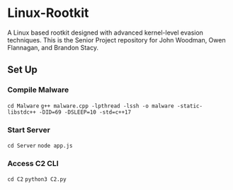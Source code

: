 # Linux-Rootkit
A Linux based rootkit designed with advanced kernel-level evasion techniques. This is the Senior Project repository for John Woodman, Owen Flannagan, and Brandon Stacy.

## Set Up

### Compile Malware
`cd Malware`
`g++ malware.cpp -lpthread -lssh -o malware -static-libstdc++ -DID=69 -DSLEEP=10 -std=c++17`

### Start Server
`cd Server`
`node app.js`

### Access C2 CLI
`cd C2`
`python3 C2.py`


